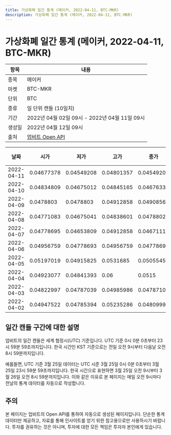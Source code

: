 ```yaml
---
title: 가상화폐 일간 통계 (메이커, 2022-04-11, BTC-MKR)
description: 가상화폐 일간 통계 (메이커, 2022-04-11, BTC-MKR)
---
```



가상화폐 일간 통계 (메이커, 2022-04-11, BTC-MKR)
===

|항목|내용|
|--|--|
|종목|메이커|
|마켓|BTC-MKR|
|단위|BTC|
|종류|일 단위 캔들 (10일치)|
|기간|2022년 04월 02일 09시 - 2022년 04월 11일 09시|
|생성일|2022년 04월 12일 09시|
|출처|[업비트 Open API](https://docs.upbit.com)|


|날짜|시가|저가|고가|종가|비고|
|--|--|--|--|--|--|
|2022-04-11|0.04677378|0.04549208|0.04801357|0.04549208|    |
|2022-04-10|0.04834809|0.04675012|0.04845165|0.04676335|    |
|2022-04-09|0.0478803|0.0478803|0.04912858|0.04908561|    |
|2022-04-08|0.04771083|0.04675041|0.04838601|0.04788026|    |
|2022-04-07|0.04778695|0.04653809|0.04912858|0.04671113|    |
|2022-04-06|0.04956759|0.04778693|0.04956759|0.04778695|    |
|2022-04-05|0.05197019|0.04915825|0.0531685|0.05055457|    |
|2022-04-04|0.04923077|0.04841393|0.06|0.0515|    |
|2022-04-03|0.04822997|0.04787039|0.04985986|0.04787105|    |
|2022-04-02|0.04947522|0.04785394|0.05235286|0.04809991|    |


일간 캔들 구간에 대한 설명
---


업비트의 일간 캔들은 세계 협정시(UTC) 기준입니다. 
UTC 기준 0시 0분 0초부터 23시 59분 59초까지입니다. 
한국 시간인 KST 기준으로는 전일 오전 9시부터 다음날 오전 8시 59분까지입니다. 


예를들면, UTC 기준 3월 25일 데이터는 UTC 시준 3월 25일 0시 0분 0초부터 3월 25일 23시 59분 59초까지입니다. 
한국 시간으로 표현하면 3월 25일 오전 9시부터 3월 26일 오전 8시 59분까지입니다. 
이와 같은 이유로 본 페이지는 매일 오전 9시마다 전날의 통계 데이터를 자동으로 작성합니다. 


주의
---


본 페이지는 업비트의 Open API를 통하여 자동으로 생성된 페이지입니다. 
단순한 통계 데이터만 제공하고, 자료를 통해 인사이트를 얻기 위한 참고용으로만 사용하시기 바랍니다. 
투자를 권유하는 것은 아니며, 투자에 대한 모든 책임은 투자자 본인에게 있습니다. 
